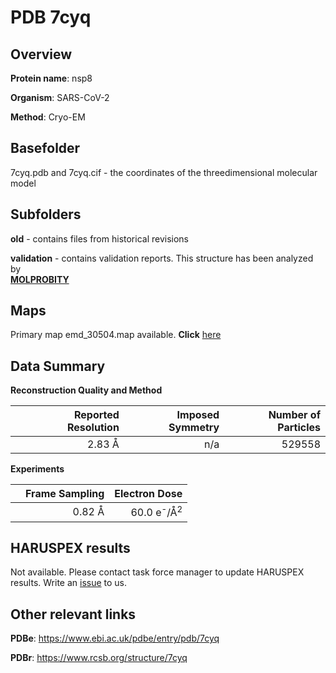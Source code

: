 # PDB 7cyq

## Overview

**Protein name**: nsp8

**Organism**: SARS-CoV-2

**Method**: Cryo-EM



## Basefolder

7cyq.pdb and 7cyq.cif - the coordinates of the threedimensional molecular model

## Subfolders



**old** - contains files from historical revisions

**validation** - contains validation reports. This structure has been analyzed by <br>  [**MOLPROBITY**](https://github.com/thorn-lab/coronavirus_structural_task_force/tree/master/pdb/nsp8/SARS-CoV-2/7cyq/validation/molprobity)   



## Maps

Primary map emd_30504.map available. **Click** [here](http://ftp.wwpdb.org/pub/emdb/structures/EMD-30504/map/) 

## Data Summary
**Reconstruction Quality and Method**

|   | Reported Resolution | Imposed Symmetry | Number of Particles |
|---|-------------:|----------------:|--------------:|
|   |2.83 Å|n/a|529558|

**Experiments**

|   | Frame Sampling | Electron Dose |
|---|-------------:|----------------:|
|   |0.82 Å|60.0 e<sup>-</sup>/Å<sup>2</sup>|

## HARUSPEX results

Not available. Please contact task force manager to update HARUSPEX results. Write an [issue](https://github.com/thorn-lab/coronavirus_structural_task_force/issues) to us.

## Other relevant links 
**PDBe**:  https://www.ebi.ac.uk/pdbe/entry/pdb/7cyq
 
**PDBr**: https://www.rcsb.org/structure/7cyq 
